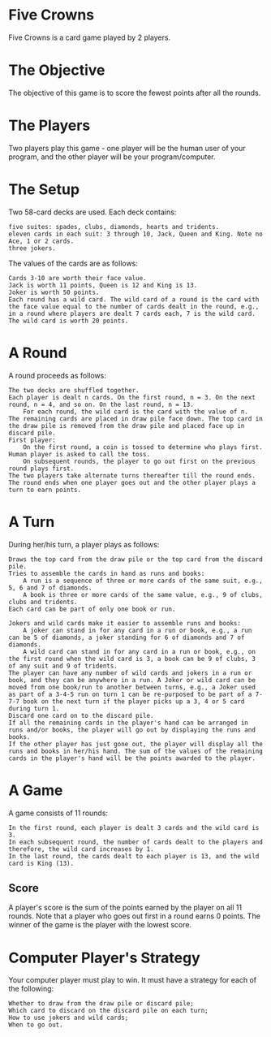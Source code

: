 # Five Crowns
Five Crowns is a card game played by 2 players. 


# The Objective
The objective of this game is to score the fewest points after all the rounds. 

# The Players
Two players play this game - one player will be the human user of your program, and the other player will be your program/computer. 

# The Setup
Two 58-card decks are used. Each deck contains:

    five suites: spades, clubs, diamonds, hearts and tridents.
    eleven cards in each suit: 3 through 10, Jack, Queen and King. Note no Ace, 1 or 2 cards.
    three jokers. 

The values of the cards are as follows:

    Cards 3-10 are worth their face value.
    Jack is worth 11 points, Queen is 12 and King is 13.
    Joker is worth 50 points.
    Each round has a wild card. The wild card of a round is the card with the face value equal to the number of cards dealt in the round, e.g., in a round where players are dealt 7 cards each, 7 is the wild card. The wild card is worth 20 points. 

# A Round
A round proceeds as follows:

    The two decks are shuffled together.
    Each player is dealt n cards. On the first round, n = 3. On the next round, n = 4, and so on. On the last round, n = 13.
        For each round, the wild card is the card with the value of n. 
    The remaining cards are placed in draw pile face down. The top card in the draw pile is removed from the draw pile and placed face up in discard pile.
    First player:
        On the first round, a coin is tossed to determine who plays first. Human player is asked to call the toss.
        On subsequent rounds, the player to go out first on the previous round plays first. 
    The two players take alternate turns thereafter till the round ends.
    The round ends when one player goes out and the other player plays a turn to earn points. 

# A Turn
During her/his turn, a player plays as follows:

    Draws the top card from the draw pile or the top card from the discard pile.
    Tries to assemble the cards in hand as runs and books:
        A run is a sequence of three or more cards of the same suit, e.g., 5, 6 and 7 of diamonds.
        A book is three or more cards of the same value, e.g., 9 of clubs, clubs and tridents. 
    Each card can be part of only one book or run.

    Jokers and wild cards make it easier to assemble runs and books:
        A joker can stand in for any card in a run or book, e.g., a run can be 5 of diamonds, a joker standing for 6 of diamonds and 7 of diamonds.
        A wild card can stand in for any card in a run or book, e.g., on the first round when the wild card is 3, a book can be 9 of clubs, 3 of any suit and 9 of tridents. 
    The player can have any number of wild cards and jokers in a run or book, and they can be anywhere in a run. A Joker or wild card can be moved from one book/run to another between turns, e.g., a Joker used as part of a 3-4-5 run on turn 1 can be re-purposed to be part of a 7-7-7 book on the next turn if the player picks up a 3, 4 or 5 card during turn 1.
    Discard one card on to the discard pile.
    If all the remaining cards in the player's hand can be arranged in runs and/or books, the player will go out by displaying the runs and books.
    If the other player has just gone out, the player will display all the runs and books in her/his hand. The sum of the values of the remaining cards in the player's hand will be the points awarded to the player. 

# A Game
A game consists of 11 rounds:

    In the first round, each player is dealt 3 cards and the wild card is 3.
    In each subsequent round, the number of cards dealt to the players and therefore, the wild card increases by 1.
    In the last round, the cards dealt to each player is 13, and the wild card is King (13). 

## Score
A player's score is the sum of the points earned by the player on all 11 rounds. Note that a player who goes out first in a round earns 0 points. The winner of the game is the player with the lowest score. 

# Computer Player's Strategy
Your computer player must play to win. It must have a strategy for each of the following:

    Whether to draw from the draw pile or discard pile;
    Which card to discard on the discard pile on each turn;
    How to use jokers and wild cards;
    When to go out. 
